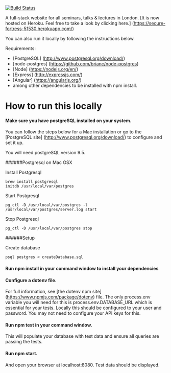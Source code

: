 [![Build Status](https://travis-ci.org/PaulinaStypinska/talks-and-lectures-app.svg)](https://travis-ci.org/PaulinaStypinska/talks-and-lectures-app)

A full-stack website for all seminars, talks & lectures in London. [It is now hosted on Heroku. Feel free to take a look by clicking here.] (https://secure-fortress-51530.herokuapp.com/)

You can also run it locally by following the instructions below.

Requirements:

- [PostgreSQL] (http://www.postgresql.org/download/)
- [node-postgres] (https://github.com/brianc/node-postgres)
- [Node] (https://nodejs.org/en/)
- [Express] (http://expressjs.com/)
- [Angular] (https://angularjs.org/)
- among other dependencies to be installed with npm install.

# How to run this locally

#### Make sure you have postgreSQL installed on your system.
You can follow the steps below for a Mac installation or go to the [PostgreSQL site] (http://www.postgresql.org/download/) to configure and set it up.

You will need postgreSQL version 9.5.

######Postgresql on Mac OSX

Install Postgresql

    brew install postgresql
    initdb /usr/local/var/postgres

Start Postgresql

    pg_ctl -D /usr/local/var/postgres -l /usr/local/var/postgres/server.log start
    
Stop Postgresql

    pg_ctl -D /usr/local/var/postgres stop

######Setup

Create database

    psql postgres < createDatabase.sql 
 
#### Run npm install in your command window to install your dependencies

#### Configure a dotenv file.
For full information, see [the dotenv npm site] (https://www.npmjs.com/package/dotenv) file. The only process.env variable you will need for this is process.env.DATABASE_URL which is essential for your tests. Locally this should be configured to your user and password.
You may not need to configure your API keys for this.

#### Run npm test in your command window.
This will populate your database with test data and ensure all queries are passing the tests.

#### Run npm start. 
And open your browser at localhost:8080. Test data should be displayed.


